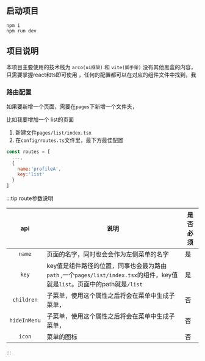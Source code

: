 
## 启动项目

```
npm i
npm run dev
```



## 项目说明


本项目主要使用的技术栈为 `arco(ui框架)` 和 `vite(脚手架)` 没有其他黑盒的内容，只需要掌握react和ts即可使用 ，任何的配置都可以在对应的组件文件中找到，我


### 路由配置

如果要新增一个页面，需要在`pages`下新增一个文件夹，

比如我要增加一个 list的页面

1. 新建文件`pages/list/index.tsx`
2. 在`config/routes.ts`文件里，最下方最佳配置

```js
const routes = [
  ...,
  {
    name:'profileA',
    key:'list'
  }
]
```



:::tip route参数说明

|  api   | 说明                                          | 是否必须 |
| :----: | --------------------------------------------- | -------- |
| `name` | 页面的名字，同时也会会作为左侧菜单的名字      | 是       |
| `key`  | key值是组件路径的位置，同事也会最为路由`path` ,一个`pages/list/index.tsx`的组件，key值就是`list`。页面中的path就是`/list` | 是 |
| `children`  | 子菜单，使用这个属性之后将会在菜单中生成子菜单， | 否 |
| `hideInMenu`  | 子菜单，使用这个属性之后将会在菜单中生成子菜单， | 否 |
| `icon`  | 菜单的图标 | 否 |

:::










